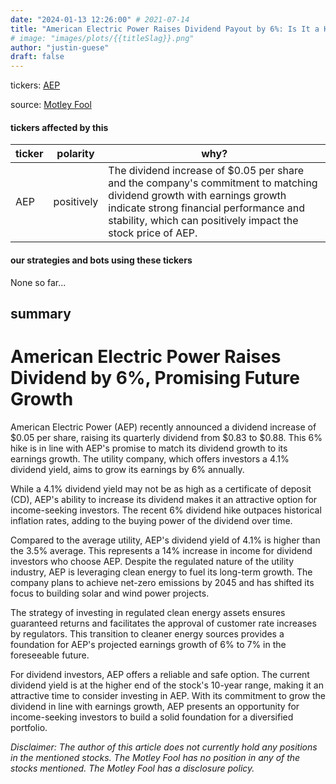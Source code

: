 ```yaml
---
date: "2024-01-13 12:26:00" # 2021-07-14
title: "American Electric Power Raises Dividend Payout by 6%: Is It a High-Yield Buy?"
# image: "images/plots/{{titleSlag}}.png"
author: "justin-guese"
draft: false
---
```

tickers: <a href='https://finance.yahoo.com/quote/AEP' target='_blank'>AEP</a> 

source: <a href='https://www.fool.com/investing/2024/01/13/high-yield-dividend-stock-just-raised-payout-aep/' target='_blank'>Motley Fool</a>

#### tickers affected by this

| ticker | polarity | why? |
|------------|------------|------------|
| AEP | positively | The dividend increase of $0.05 per share and the company's commitment to matching dividend growth with earnings growth indicate strong financial performance and stability, which can positively impact the stock price of AEP. |



#### our strategies and bots using these tickers

None so far...

## summary

# American Electric Power Raises Dividend by 6%, Promising Future Growth

American Electric Power (AEP) recently announced a dividend increase of $0.05 per share, raising its quarterly dividend from $0.83 to $0.88. This 6% hike is in line with AEP's promise to match its dividend growth to its earnings growth. The utility company, which offers investors a 4.1% dividend yield, aims to grow its earnings by 6% annually.

While a 4.1% dividend yield may not be as high as a certificate of deposit (CD), AEP's ability to increase its dividend makes it an attractive option for income-seeking investors. The recent 6% dividend hike outpaces historical inflation rates, adding to the buying power of the dividend over time.

Compared to the average utility, AEP's dividend yield of 4.1% is higher than the 3.5% average. This represents a 14% increase in income for dividend investors who choose AEP. Despite the regulated nature of the utility industry, AEP is leveraging clean energy to fuel its long-term growth. The company plans to achieve net-zero emissions by 2045 and has shifted its focus to building solar and wind power projects.

The strategy of investing in regulated clean energy assets ensures guaranteed returns and facilitates the approval of customer rate increases by regulators. This transition to cleaner energy sources provides a foundation for AEP's projected earnings growth of 6% to 7% in the foreseeable future.

For dividend investors, AEP offers a reliable and safe option. The current dividend yield is at the higher end of the stock's 10-year range, making it an attractive time to consider investing in AEP. With its commitment to grow the dividend in line with earnings growth, AEP presents an opportunity for income-seeking investors to build a solid foundation for a diversified portfolio.

*Disclaimer: The author of this article does not currently hold any positions in the mentioned stocks. The Motley Fool has no position in any of the stocks mentioned. The Motley Fool has a disclosure policy.*